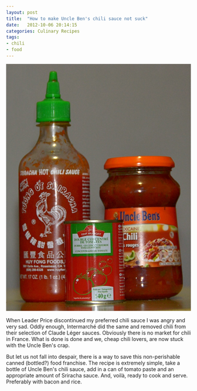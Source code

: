 ```yaml
---
layout: post
title:  "How to make Uncle Ben's chili sauce not suck"
date:   2012-10-06 20:14:15
categories: Culinary Recipes
tags:
- chili
- food
---
```


![1]

When Leader Price discontinued my preferred chili sauce I was angry and very
sad. Oddly enough, Intermarché did the same and removed chili from their
selection of Claude Léger sauces. Obviously there is no market for chili in
France. What is done is done and we, cheap chili lovers, are now stuck with the
Uncle Ben's crap.

But let us not fall into despair, there is a way to save this non-perishable
canned (bottled?) food franchise. The recipe is extremely simple, take a bottle
of Uncle Ben's chili sauce, add in a can of tomato paste and an appropriate
amount of Sriracha sauce. And, voilà, ready to cook and serve. Preferably with
bacon and rice.

 [1]: /images/Chiliupgrade.jpg#floatright "Uncle Ben's chili upgraded"
